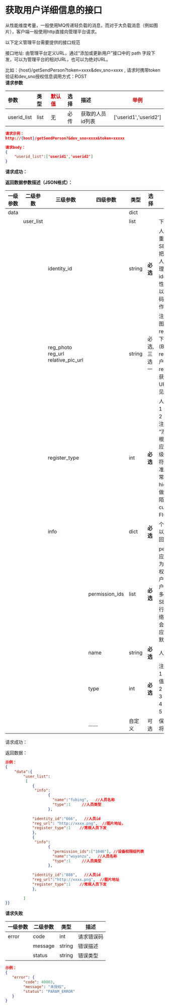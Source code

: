 # 获取用户详细信息的接口

从性能维度考量，一般使用MQ传递轻负载的消息，而对于大负载消息（例如图片），客户端一般使用http直接向管理平台请求。

以下定义管理平台需要提供的接口规范

接口地址: 由管理平台定义URL，通过“添加或更新用户”接口中的 path 字段下发，可以为管理平台的相对URL，也可以为绝对URL。

比如：{host}/getSendPerson?token=xxxx&dev\_sno=xxxx , 请求时携带token验证和dev\_sno授权信息调用方式：POST  
**请求参数**

| 参数 | 类型 | <font color="#dd0000">默认值</font> | 选择 | 描述 | <font color="#dd0000">举例</font> |
| :--- | :--- | :--- | :--- | :--- | ---- |
| userid\_list | list | 无 | 必传 | 获取的人员id列表 | ['userid1','userid2'] |

```json
请求示例：
http://{host}/getSendPerson?&dev_sno=xxxx&token=xxxxx

请求body：
{
    "userid_list":['userid1','userid2']
}
```

**请求成功：**

**返回数据参数描述（JSON格式）：**

| **一级参数** | **二级参数** | **三级参数**                                 | **四级参数**   | **类型** | **选择**     | **描述**                                                     |
| ------------ | ------------ | -------------------------------------------- | -------------- | -------- | ------------ | ------------------------------------------------------------ |
| data         |              |                                              |                | dict     |              |                                                              |
|              | user_list    |                                              |                | list     |              | 下发人员列表                                                 |
|              |              | identity_id                                  |                | string   | **必选**     | 人员编号。<br/>重要：<br/>SE3 AI迷你机会把此编号用于唯一人员标识，所以管理平台需要保证identity_id的唯一性。在应用中，可以用工号，手机号码或者身份证号当作 identity_id。 |
|              |              | reg_photo<br />reg_url<br />relative_pic_url |                | string   | 必选, 三选一 | 注册人员图片或者图片获取地址：<br />reg_photo：直接下发用户照片(BASE64编码）<br />reg_url：获取用户照片的绝对URL<br />relative_pic_url：获取照片的相对URL，组合方式参见“URL组合”章节 |
|              |              | register_type                                |                | int      | **必选**     | 人员注册方式：<br />1：常规人员下发<br />2：陌生人下发<br />注意： <br />“添加人员”命令会根据该字段选择相应的图片质量检测级别，来判断是否符合照片入库标准。<br />常规人员： 使用 high 级别 FIQA 做入库把关<br />陌生人：使用 custom 级别 FIQA 做入库把关 |
|              |              | info                                         |                | dict     | **必选**     | 个人其他信息，可以通过查询信息返回                           |
|              |              |                                              | permission_ids | list     | **必选**     | permission_id对应管理平台的概念为权限组，即同一权限组下的所有用户的集合。每个用户应当属于一个或多个权限组。在SE3 AI迷你机进行添加闸机头或网络摄像头操作时，会绑定权限组到对应前端设备上。<br />默认为[“0”] 。 |
|              |              |                                              | name           | string   | **必选**     | 人员名称                                                     |
|              |              |                                              | type           | int      | **必选**     | 注册用户类型：<br />1：员工（默认值）<br />2：访客<br />3：黑名单<br />4：陌生人<br />5：VIP |
|              |              |                                              | .......        | 自定义   | 可选         | 保留此字段来用于将来扩展使用。                               |

请求成功：

返回数据：

```json
示例：
{
    "data":{
        "user_list":
         [
            {
             "info":
                   {
                     "name":"fubing",   //人员名称
                     "type":1     //人员类型
                   },
             
            "identity_id":"666",   //人员id
            "reg_url": "http://xxxx.png",  //图片地址，
            "register_type":1    //常规人员下发
            },
            {
             "info":
                   {
                     "permission_ids":["1046"], //设备权限组列表
                     "name":"wuyanzu",   //人员名称
                     "type":1     //人员类型
                   },
             
            "identity_id":"888",   //人员id
            "reg_url":"http://xxxx.png",  //图片地址
            "register_type":1    //常规人员下发
            },
         
        ]
}}
```

**请求失败**

| 一级参数 | 二级参数 | 类型   | 描述       |
| -------- | -------- | ------ | ---------- |
| error    | code     | int    | 请求错误码 |
|          | message  | string | 错误描述   |
|          | status   | string | 错误类型   |

```json
示例：
{
   "error": {
        "code": 40003,
        "message": "未授权",
        "status": "PARAM_ERROR"
   }
}
```

